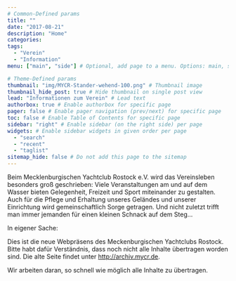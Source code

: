 ```yaml
---
# Common-Defined params
title: ""
date: "2017-08-21"
description: "Home"
categories:
tags:
  - "Verein"
  - "Information"
menu: ["main", "side"] # Optional, add page to a menu. Options: main, side, footer

# Theme-Defined params
thumbnail: "img/MYCR-Stander-wehend-100.png" # Thumbnail image
thumbnail_hide_post: true # Hide thumbnail on single post view
lead: "Informationen zum Verein" # Lead text
authorbox: true # Enable authorbox for specific page
pager: false # Enable pager navigation (prev/next) for specific page
toc: false # Enable Table of Contents for specific page
sidebar: "right" # Enable sidebar (on the right side) per page
widgets: # Enable sidebar widgets in given order per page
  - "search"
  - "recent"
  - "taglist"
sitemap_hide: false # Do not add this page to the sitemap
---
```


Beim Mecklenburgischen Yachtclub Rostock e.V. wird das Vereinsleben besonders groß geschrieben: Viele Veranstaltungen am und auf dem Wasser bieten Gelegenheit, Freizeit und Sport miteinander zu gestalten. Auch für die Pflege und Erhaltung unseres Geländes und unserer Einrichtung wird gemeinschaftlich Sorge getragen. Und nicht zuletzt trifft man immer jemanden für einen kleinen Schnack auf dem Steg...

In eigener Sache:

Dies ist die neue Webpräsens des Meckenburgischen Yachtclubs Rostock. Bitte habt dafür Verständnis, dass noch nicht alle Inhalte übertragen worden sind. Die alte Seite findet unter http://archiv.mycr.de.

Wir arbeiten daran, so schnell wie möglich alle Inhalte zu übertragen.

